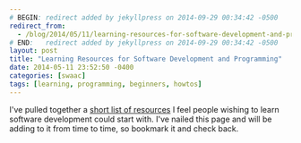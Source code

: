 ```yaml
---
# BEGIN: redirect added by jekyllpress on 2014-09-29 00:34:42 -0500
redirect_from:
  - /blog/2014/05/11/learning-resources-for-software-development-and-pr/
# END:   redirect added by jekyllpress on 2014-09-29 00:34:42 -0500
layout: post
title: "Learning Resources for Software Development and Programming"
date: 2014-05-11 23:52:50 -0400
categories: [swaac]
tags: [learning, programming, beginners, howtos]
---
```


I've pulled together a [short list of resources](/pages/learning/) I feel people wishing to learn software development could start with. I've nailed this page and will be adding to it from time to time, so bookmark it and check back.
